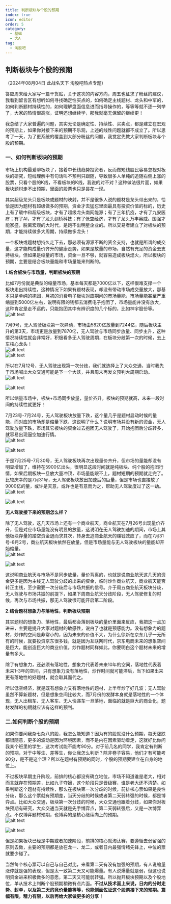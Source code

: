 ```yaml
---
title: 判断板块与个股的预期
index: true
icon: editor
order: 5
category:
  - 基础
  - 大A
tag:
  - 淘股吧
---
```


## 判断板块与个股的预期  

（2024年08月04日 此战名天下 淘股吧热点专题）  

答应周末给大家写一篇干货贴，关于这次的内容方向，周五也征求了粉丝的建议，我看到留言区有想听如何寻找确定性买点的，如何确定主线题材、龙头和中军的，如何判断题材持续性的，如何理解盘面信息进而指导操作的，等等等就不逐一列举了，大家的热情很高涨，证明还想继续学，那我就毫无保留的继续更！  

我总结了大家普遍的问题，其实无论是确定性、持续性、买卖点，都是建立在宏观的预期上，如果你对接下来的预期不乐观，上述的线性问题就都不成立了。所以思考了一天，为了更系统的覆盖到大部分粉丝的问题，我觉定先教大家判断板块与个股的预期。  

### 一、如何判断板块的预期  

市场上机构最爱聊板块了，接着中长线趋势投资者，反而做短线股民容易忽视对板块的研究，短线理解中有句话叫不预判只跟随，导致很多人单纯的追随右侧上涨的股票，只看个股的K线，不看板块的K线，我说的对不对？这种做法很片面，如果板块题材走不出预期，里面的股票也只是昙花一现。  

其实超级龙头只是板块或题材的映射，并不是很多人说的题材是龙头带出来的，恰恰是因为题材有超级做多的预期，资金才去猛怼里面最具有投资价值的标的，历史上有了碳中和超级板块，才有了超级龙头南网能源；有了三年抗疫，才有了九安医疗；有了AI，才有了龙头剑桥科技；有了低空经济，才有了龙头万丰奥威。国强才能家盛，脱离宏观的大时代，是跑不出明星企业的。所以交易者建立了对板块的预期，才能持续做多大周期，持续做多龙头！  

一个板块或题材想持久走下去，那必须有源源不断的资金支持，也就是所谓的成交量，这才能构成量价齐升的健康走势，如果是放量的市场，自然有充足的资金去支持板块，但如果是缩量的市场，资金一旦不够，就容易造成板块熄火，所以板块的预期，主要是结合板块量能和市场量能来判断的。  

**1.结合板块与市场量，判断板块的预期**  

比如7月份就是典型的缩量市场，基本每天都是7000亿以下，这样很难支撑一个板块走出持续性，这种情况下如果有题材表现，却没有带动市场成交量放大，那基本只是单纯的抱团，月初的消费电子板块对应期间的市场量能，市场量能甚至严重缩量到5000亿左右，说明有限的钱都去消费电子抱团了，市场量能并没有放大，这种肯定是走不远的，只能抱团其中有辨识度的几个标的，比如神宇股份等。  
![alt text](e8rahrfjl4fc.png_760w.jpg)  

7月9号，无人驾驶板块第一次异动，市场由5820亿放量到7244亿，随后板块主升的第3天，市场更是放量到7870亿，无人驾驶与市场同步放量、同步主升，这种情况持续性就会非常好，积极看多无人驾驶周期，在板块分歧第一次的时候，去上车核心龙头！  
![alt text](dh27jte3yfcp.png_760w.jpg)  
![alt text](dxr9kadf5jtc.png_760w.jpg)  

所以在7月12号，无人驾驶出现第一次分歧，我们就选择上了大众交通，当时我先于市场喊出大众交通可能是下一个大妖，并且周末再发文预判大周期启动。  
![alt text](5uyswg8rz4cp.png_760w.jpg)  

![alt text](l2dh8lwufk1c.png_760w.jpg)  

所以缩量市场中，板块+市场同步放量，量价齐升，板块的预期就高，未来一段时间的持续性就更好！  

7月23号-7月24号，无人驾驶板块放量下跌，这个量几乎是题材启动时候的量能，而对应的市场却是缩量下跌，这说明了什么？说明市场并没有新的资金，无人驾驶放量下跌，市场其它板块的资金过去抱团无人驾驶了，开始抱团后分歧转多，就容易出现逼空加速行情。  
![alt text](cmq31pd16jdc.png_760w.jpg)  

![alt text](a482a1he6cp7.png_760w.jpg)  

于是7月25号-7月30号，无人驾驶板块再次出现量价齐升，但市场的量能却没有明显增加了，维持在5900亿出头，很明显这段时间就是纯板块、纯个股的抱团行情，如果后期板块一旦放大量冲顶，市场量能跟不上，题材短期的预期就走完了。比较庆幸的是7月31号，无人驾驶板块放出加速后的巨量，但是市场也直接放了9000亿的量，或许是天意，或许也是有意而为之，帮助无人驾驶度过了这一劫。  
![alt text](ts9cebe5yccp.png_760w.jpg)  

![alt text](9gk0ets0r1cp.png_760w.jpg)  

**无人驾驶接下来的预期怎么样？**  

除了无人驾驶，这几天市场上还有一个商业航天，商业航天在7月26号出现量价齐升，但是对应市场量能没有明显的放量，这说明在无人驾驶加速的期间，市场上其他板块存量的踏空资金退而求其次，转身去追商业航天的赚钱效应了，而在7月31号-8月2号，商业航天板块依然在放量，但是市场量能与无人驾驶板块的量能却开始缩量。  
![alt text](xsuvlw6mydec.png_760w.jpg)  

![alt text](ux8calwhw1bc.png_760w.jpg)  

这说明商业航天与市场不是同步放量，量价背离的，也就是说商业航天这几天的资金更多是因为主线无人驾驶分歧的出来的资金，临时炒作商业航天，商业航天能否转正主线，至少需要一次分歧后与市场共振的信号。介于周五商业航天板块分歧，无人驾驶与市场共振的前提下，如果下周商业航天分歧阶段，无人驾驶修复的时候，再次与市场共振，那无人驾驶很可能开启第二阶段。  

**2.结合题材想象力与落地性，判断板块预期**  

其实题材的想象力、落地性，最后都会落到板块的量价里面来反应，我把这一点加进来，主要是提升大家对题材的敏感性，说白了也就是预感能力。没有想象力的题材，炒作的空间是非常小的，因为未来的价值不大，为什么徐新在京东几乎一无所有的时候，就要投资京东很多钱，就是因为互联网时代，京东电商未来的想象空间是巨大，能创造巨大的商业价值。炒作题材同样如此，你要明白这个题材未来的增量有多大。  

除了有想象力，还必须有落地性，想象力代表着未来10年的空间，落地性代表着未来1-3年的空间，只有想象力没有落地性，炒作时间就可能滞后，当下如果出来更有落地性的好题材，就会取其而代之。  

所以低空经济，就是既有想象力又有落地性的题材，上半年炒了好几波；无人驾驶虽然不算新题材，但是想象空间比较大，而7月份的发酵本身就是落地性的一个体现，无人出租车、无人客车、无人快递车一旦落地，面临的就是巨大的商业化，题材发酵的初期就应该有这样的预判。  

### 二.如何判断个股的预期  

如果你要问我杂七杂八的股，我怎么能知道？因为有的股就没什么预期，每天涨跌都很随意，更多的波动是因为环境因素，而不是内在因素驱动着走，这就好比你问我某个班里的学生，这次考试能不能考90分。对于前几名的同学，我肯定有判断的预期，对于中等生、差等生，你让我怎么判断？除非卷子容易，他们才有可能考90分，是不是这个理？所以在题材有预期的同时，个股的预期要建立在自身的地位上。  

不过板块早期主升阶段，前排的核心都没有确立地位，市场不知道谁是老大，相对而言就存在预期差，比如九子夺嫡，这个阶段只是晋级赛，谁是老大还不清楚。如果判断这个题材有持续性，那么在板块第一次分歧的时候，前排核心票如果是良性分歧，那么这个票就有预期差，当天分歧的时候或者第二天弱转强的时候，都是博弈点。比如大众交通，板块第一次分歧的时候，大众交通也跟着分歧，如果你对板块预期有研究，大众交通当天就是先手博弈点，第二天弱转强后，又是一次博弈点。不仅博弈题材预期，也博弈的是核心继续向上的预期。  
![alt text](aafaswekicp7.png_760w.jpg)  

![alt text](pcihsg5gmxoc.png_760w.jpg)  

但是如果板块已经是中期或者加速阶段，前排的核心就淘汰赛，要遵循去弱留强的原则去做，主要的预期都是放在龙一、龙二，或者日内最强情绪先锋上，中位的票就要少碰了。  

当然每个核心票可以自己与自己对比，来看第二天有没有加强的预期，有人说缩量涨停就是强的表现，但是太一致第二天又可能爆量。有人说爆量就是弱，但这也说明资金进来积极做多的意愿，第二天又可能弱转强。所以抛开板块预期以及个股地位，单从技术上判断个股预期稍微有点片面。**不过从技术面上来说，日内的分时走势、封单，以及第二天的竞价量能等等，也能侧面佐证这个股票接下来的预期。篇幅有限，精力有限，以后再给大家做更多的分享！**  
